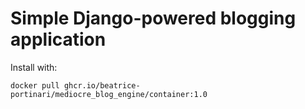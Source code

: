 # Simple Django-powered blogging application

Install with:
```shell
docker pull ghcr.io/beatrice-portinari/mediocre_blog_engine/container:1.0
```

